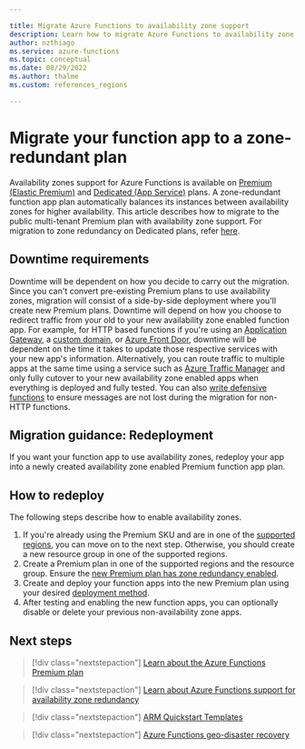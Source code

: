 ```yaml
---

title: Migrate Azure Functions to availability zone support
description: Learn how to migrate Azure Functions to availability zone support.
author: nzthiago
ms.service: azure-functions
ms.topic: conceptual
ms.date: 08/29/2022
ms.author: thalme
ms.custom: references_regions

---
```


# Migrate your function app to a zone-redundant plan

Availability zones support for Azure Functions is available on [Premium (Elastic Premium)](../azure-functions/functions-premium-plan.md) and [Dedicated (App Service)](../azure-functions/dedicated-plan.md) plans. A zone-redundant function app plan automatically balances its instances between availability zones for higher availability. This article describes how to migrate to the public multi-tenant Premium plan with availability zone support. For migration to zone redundancy on Dedicated plans, refer [here](migrate-app-service.md).

## Downtime requirements

Downtime will be dependent on how you decide to carry out the migration. Since you can't convert pre-existing Premium plans to use availability zones, migration will consist of a side-by-side deployment where you'll create new Premium plans. Downtime will depend on how you choose to redirect traffic from your old to your new availability zone enabled function app. For example, for HTTP based functions if you're using an [Application Gateway](../app-service/networking/app-gateway-with-service-endpoints.md), a [custom domain](../app-service/app-service-web-tutorial-custom-domain.md), or [Azure Front Door](../frontdoor/front-door-overview.md), downtime will be dependent on the time it takes to update those respective services with your new app's information. Alternatively, you can route traffic to multiple apps at the same time using a service such as [Azure Traffic Manager](../app-service/web-sites-traffic-manager.md) and only fully cutover to your new availability zone enabled apps when everything is deployed and fully tested. You can also [write defensive functions](../azure-functions/performance-reliability.md#write-defensive-functions) to ensure messages are not lost during the migration for non-HTTP functions.

## Migration guidance: Redeployment

If you want your function app to use availability zones, redeploy your app into a newly created availability zone enabled Premium function app plan.

## How to redeploy

The following steps describe how to enable availability zones.

1. If you're already using the Premium SKU and are in one of the [supported regions](../azure-functions/azure-functions-az-redundancy.md#regional-availability), you can move on to the next step. Otherwise, you should create a new resource group in one of the supported regions.
1. Create a Premium plan in one of the supported regions and the resource group. Ensure the [new Premium plan has zone redundancy enabled](../azure-functions/azure-functions-az-redundancy.md#how-to-deploy-a-function-app-on-a-zone-redundant-premium-plan).
1. Create and deploy your function apps into the new Premium plan using your desired [deployment method](../azure-functions/functions-deployment-technologies.md).
1. After testing and enabling the new function apps, you can optionally disable or delete your previous non-availability zone apps.
 
## Next steps

> [!div class="nextstepaction"]
> [Learn about the Azure Functions Premium plan](../azure-functions/functions-premium-plan.md)

> [!div class="nextstepaction"]
> [Learn about Azure Functions support for availability zone redundancy](../azure-functions/azure-functions-az-redundancy.md)

> [!div class="nextstepaction"]
> [ARM Quickstart Templates](https://azure.microsoft.com/resources/templates/)

> [!div class="nextstepaction"]
> [Azure Functions geo-disaster recovery](../azure-functions/functions-geo-disaster-recovery.md)
